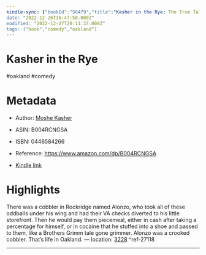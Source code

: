```yaml
---
kindle-sync: {"bookId":"58479","title":"Kasher in the Rye: The True Tale of a White Boy from Oakland Who Became a Drug Addict, Criminal, Mental Patient, and Then Turned 16","author":"Moshe Kasher","asin":"B004RCNGSA","lastAnnotatedDate":"2019-04-11","bookImageUrl":"https://m.media-amazon.com/images/I/81aNsuBcfjL._SY160.jpg","highlightsCount":1}
date: "2022-12-26T16:47:58.000Z"
modified: "2022-12-27T20:11:37.000Z"
tags: ["book","comedy","oakland"]
---
```

# Kasher in the Rye

#oakland #comedy 

# Metadata

* Author: [Moshe Kasher](https://www.amazon.com/Moshe-Kasher/e/B0058XHZXY/ref=dp_byline_cont_ebooks_1)

* ASIN: B004RCNGSA

* ISBN: 0446584266

* Reference: <https://www.amazon.com/dp/B004RCNGSA>

* [Kindle link](kindle://book?action=open&asin=B004RCNGSA)

# Highlights

There was a cobbler in Rockridge named Alonzo, who took all of these oddballs under his wing and had their VA checks diverted to his little storefront. Then he would pay them piecemeal, either in cash after taking a percentage for himself, or in cocaine that he stuffed into a shoe and passed to them, like a Brothers Grimm tale gone grimmer. Alonzo was a crooked cobbler. That’s life in Oakland. — location: [3228](kindle://book?action=open&asin=B004RCNGSA&location=3228) ^ref-27118

---
